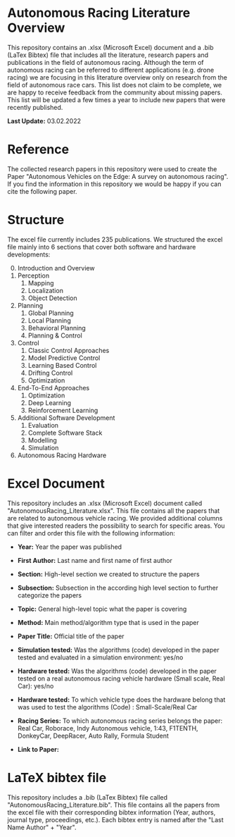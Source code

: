 # Autonomous Racing Literature Overview

This repository contains an .xlsx (Microsoft Excel) document and a .bib (LaTex Bibtex) file that includes all the literature, research papers and publications in the field of autonomous racing. Although the term of autonomous racing can be referred to different applications (e.g. drone racing) we are focusing in this literature overview only on research from the field of autonomous race cars. This list does not claim to be complete, we are happy to receive feedback from the community about missing papers. This list will be updated a few times a year to include new papers that were recently published.

**Last Update:** 03.02.2022

# Reference
The collected research papers in this repository were used to create the Paper "Autonomous Vehicles on the Edge: A survey on autonomous racing". If you find the information in this repository we would be happy if you can cite the following paper.



# Structure
The excel file currently includes 235 publications. We structured the excel file mainly into 6 sections that cover both software and hardware developments:

0. Introduction and Overview
1. Perception
   1. Mapping
   2. Localization
   3. Object Detection
2. Planning
   1. Global Planning
   2. Local Planning
   3. Behavioral Planning
   4. Planning & Control
3. Control
   1. Classic Control Approaches
   2. Model Predictive Control
   3. Learning Based Control
   4. Drifting Control
   5. Optimization
4. End-To-End Approaches
   1. Optimization
   2. Deep Learning
   3. Reinforcement Learning
5. Additional Software Development
   1. Evaluation
   2. Complete Software Stack
   3. Modelling
   4. Simulation
6. Autonomous Racing Hardware

# Excel Document
This repository includes an .xlsx (Microsoft Excel) document called "AutonomousRacing_Literature.xlsx". This file contains all the papers that are related to autonomous vehicle racing. We provided additional columns that give interested readers the possibility to search for specific areas. You can filter and order this file with the following information:
* **Year:** Year the paper was published
* **First Author:** Last name and first name of first author
* **Section:** High-level section we created to structure the papers
* **Subsection:** Subsection in the according high level section to further categorize the papers
* **Topic:** General high-level topic what the paper is covering
* **Method:** Main method/algorithm type that is used in the paper
* **Paper Title:** Official title of the paper
* **Simulation tested:** Was the algorithms (code) developed in the paper tested and evaluated in a simulation environment: yes/no
* **Hardware tested:** Was the algorithms (code) developed in the paper tested on a real autonomous racing vehicle hardware (Small scale, Real Car): yes/no
* **Hardware tested:** To which vehicle type does the hardware belong that was used to test the algorithms (Code) : Small-Scale/Real Car
* **Racing Series:** To which autonomous racing series belongs the paper: Real Car, Roborace, Indy Autonomous vehicle, 1:43, F1TENTH, DonkeyCar, DeepRacer, Auto Rally, Formula Student

* **Link to Paper:**


# LaTeX bibtex file
This repository includes a .bib (LaTex Bibtex) file called "AutonomousRacing_Literature.bib". This file contains all the papers from the excel file with their corresponding bibtex information (Year, authors, journal type, proceedings, etc.).
Each bibtex entry is named after the "Last Name Author" + "Year".
